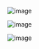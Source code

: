 
![image](https://user-images.githubusercontent.com/60442877/196833314-b765b52c-2405-45ab-85d0-0dce9c3e024b.png)

![image](https://user-images.githubusercontent.com/60442877/196834070-81c9ab13-5301-4a46-92ef-d198615c3cee.png)

![image](https://user-images.githubusercontent.com/60442877/196834094-6dd12e0e-40d4-411b-a8a6-bfff9222125b.png)

